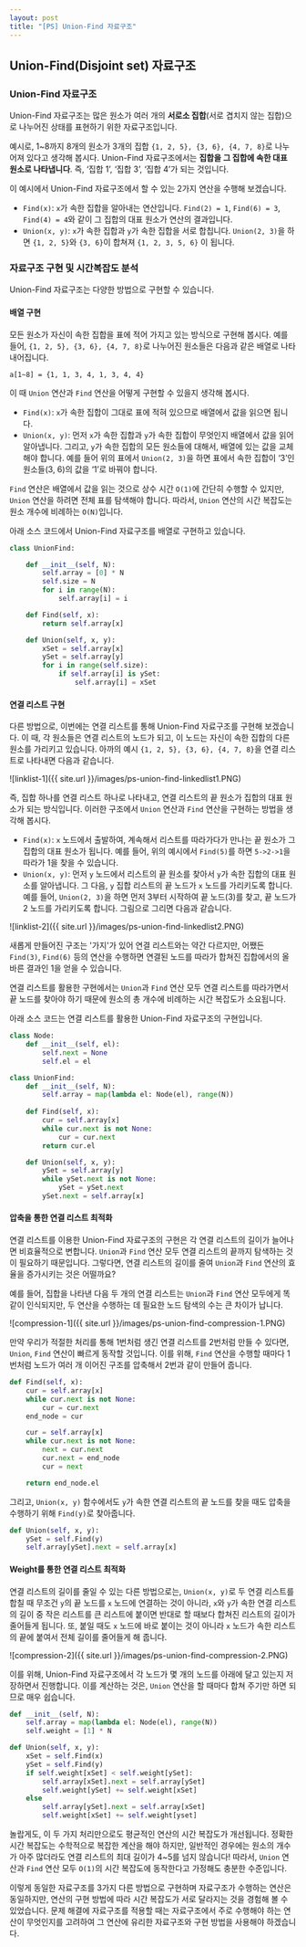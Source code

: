```yaml
---
layout: post
title: "[PS] Union-Find 자료구조"
---
```

## Union-Find(Disjoint set) 자료구조
### Union-Find 자료구조

Union-Find 자료구조는 많은 원소가 여러 개의 **서로소 집합**(서로 겹치지 않는 집합)으로 나누어진 상태를 표현하기 위한 자료구조입니다. 

<!--more-->

예시로, 1~8까지 8개의 원소가 3개의 집합 `{1, 2, 5}, {3, 6}, {4, 7, 8}`로 나누어져 있다고 생각해 봅시다. Union-Find 자료구조에서는 **집합을 그 집합에 속한 대표 원소로 나타냅니다**. 즉, ‘집합 1’, ‘집합 3’, ‘집합 4’가 되는 것입니다. 

이 예시에서 Union-Find 자료구조에서 할 수 있는 2가지 연산을 수행해 보겠습니다.

- `Find(x)`: `x`가 속한 집합을 알아내는 연산입니다. `Find(2) = 1`, `Find(6) = 3`, `Find(4) = 4`와 같이 그 집합의 대표 원소가 연산의 결과입니다.
- `Union(x, y)`: `x`가 속한 집합과 `y`가 속한 집합을 서로 합칩니다. `Union(2, 3)`을 하면 `{1, 2, 5}`와 `{3, 6}`이 합쳐져 `{1, 2, 3, 5, 6}` 이 됩니다.

### 자료구조 구현 및 시간복잡도 분석

Union-Find 자료구조는 다양한 방법으로 구현할 수 있습니다.

#### 배열 구현

모든 원소가 자신이 속한 집합을 표에 적어 가지고 있는 방식으로 구현해 봅시다. 예를 들어, `{1, 2, 5}, {3, 6}, {4, 7, 8}`로 나누어진 원소들은 다음과 같은 배열로 나타내어집니다.

```
a[1~8] = {1, 1, 3, 4, 1, 3, 4, 4}
```

이 때 `Union` 연산과 `Find` 연산을 어떻게 구현할 수 있을지 생각해 봅시다.

- `Find(x)`: `x`가 속한 집합이 그대로 표에 적혀 있으므로 배열에서 값을 읽으면 됩니다.
- `Union(x, y)`: 먼저 `x`가 속한 집합과 `y`가 속한 집합이 무엇인지 배열에서 값을 읽어 알아냅니다. 그리고, `y`가 속한 집합의 모든 원소들에 대해서, 배열에 있는 값을 교체해야 합니다. 예를 들어 위의 표에서 `Union(2, 3)`을 하면 표에서 속한 집합이 ‘3’인 원소들(3, 6)의 값을 ‘1’로 바꿔야 합니다.

`Find` 연산은 배열에서 값을 읽는 것으로 상수 시간 `O(1)`에 간단히 수행할 수 있지만, `Union` 연산을 하려면 전체 표를 탐색해야 합니다. 따라서, `Union` 연산의 시간 복잡도는 원소 개수에 비례하는 `O(N)`입니다.

아래 소스 코드에서 Union-Find 자료구조를 배열로 구현하고 있습니다.

```python
class UnionFind:

    def __init__(self, N):
        self.array = [0] * N
        self.size = N
        for i in range(N):
            self.array[i] = i

    def Find(self, x):
        return self.array[x]

    def Union(self, x, y):
        xSet = self.array[x]
        ySet = self.array[y]
        for i in range(self.size):
            if self.array[i] is ySet:
                self.array[i] = xSet
```

#### 연결 리스트 구현

다른 방법으로, 이번에는 연결 리스트를 통해 Union-Find 자료구조를 구현해 보겠습니다. 이 때, 각 원소들은 연결 리스트의 노드가 되고, 이 노드는 자신이 속한 집합의 다른 원소를 가리키고 있습니다. 아까의 예시 `{1, 2, 5}, {3, 6}, {4, 7, 8}`을 연결 리스트로 나타내면 다음과 같습니다.

![linklist-1]({{ site.url }}/images/ps-union-find-linkedlist1.PNG)

즉, 집합 하나를 연결 리스트 하나로 나타내고, 연결 리스트의 끝 원소가 집합의 대표 원소가 되는 방식입니다. 이러한 구조에서 `Union` 연산과 `Find` 연산을 구현하는 방법을 생각해 봅시다.

- `Find(x)`: `x` 노드에서 출발하여, 계속해서 리스트를 따라가다가 만나는 끝 원소가 그 집합의 대표 원소가 됩니다. 예를 들어, 위의 예시에서 `Find(5)`를 하면 `5->2->1`을 따라가 1을 찾을 수 있습니다.
- `Union(x, y)`: 먼저 `y` 노드에서 리스트의 끝 원소를 찾아서 `y`가 속한 집합의 대표 원소를 알아냅니다. 그 다음, `y` 집합 리스트의 끝 노드가 `x` 노드를 가리키도록 합니다. 예를 들어, `Union(2, 3)`을 하면 먼저 3부터 시작하여 끝 노드(3)를 찾고, 끝 노드가 2 노드를 가리키도록 합니다. 그림으로 그리면 다음과 같습니다.

![linklist-2]({{ site.url }}/images/ps-union-find-linkedlist2.PNG)

새롭게 만들어진 구조는 '가지'가 있어 연결 리스트와는 약간 다르지만, 어쨌든 `Find(3)`, `Find(6)` 등의 연산을 수행하면 연결된 노드를 따라가 합쳐진 집합에서의 올바른 결과인 1을 얻을 수 있습니다.

연결 리스트를 활용한 구현에서는 `Union`과 `Find` 연산 모두 연결 리스트를 따라가면서 끝 노드를 찾아야 하기 때문에 원소의 총 개수에 비례하는 시간 복잡도가 소요됩니다.

아래 소스 코드는 연결 리스트를 활용한 Union-Find 자료구조의 구현입니다.

```python
class Node:
    def __init__(self, el):
        self.next = None
        self.el = el

class UnionFind:
    def __init__(self, N):
        self.array = map(lambda el: Node(el), range(N))
    
    def Find(self, x):
        cur = self.array[x]
        while cur.next is not None:
            cur = cur.next
        return cur.el

    def Union(self, x, y):
        ySet = self.array[y]
        while ySet.next is not None:
            ySet = ySet.next
        ySet.next = self.array[x]
```

#### 압축을 통한 연결 리스트 최적화

연결 리스트를 이용한 Union-Find 자료구조의 구현은 각 연결 리스트의 길이가 늘어나면 비효율적으로 변합니다. `Union`과 `Find` 연산 모두 연결 리스트의 끝까지 탐색하는 것이 필요하기 때문입니다. 그렇다면, 연결 리스트의 길이를 줄여 `Union`과 `Find` 연산의 효율을 증가시키는 것은 어떨까요?

예를 들어, 집합을 나타낸 다음 두 개의 연결 리스트는 `Union`과 `Find` 연산 모두에게 똑같이 인식되지만, 두 연산을 수행하는 데 필요한 노드 탐색의 수는 큰 차이가 납니다.

![compression-1]({{ site.url }}/images/ps-union-find-compression-1.PNG)

만약 우리가 적절한 처리를 통해 1번처럼 생긴 연결 리스트를 2번처럼 만들 수 있다면, `Union`, `Find` 연산이 빠르게 동작할 것입니다. 이를 위해, `Find` 연산을 수행할 때마다 1번처럼 노드가 여러 개 이어진 구조를 압축해서 2번과 같이 만들어 줍니다.

```python
def Find(self, x):
    cur = self.array[x]
    while cur.next is not None:
        cur = cur.next
    end_node = cur

    cur = self.array[x]
    while cur.next is not None:
        next = cur.next
        cur.next = end_node
        cur = next

    return end_node.el
```

그리고, `Union(x, y)` 함수에서도 `y`가 속한 연결 리스트의 끝 노드를 찾을 때도 압축을 수행하기 위해 `Find(y)`로 찾아줍니다.

```python
def Union(self, x, y):
    ySet = self.Find(y)
    self.array[ySet].next = self.array[x]
```

#### Weight를 통한 연결 리스트 최적화

연결 리스트의 길이를 줄일 수 있는 다른 방법으로는, `Union(x, y)`로 두 연결 리스트를 합칠 때 무조건 `y`의 끝 노드를 `x` 노드에 연결하는 것이 아니라, `x`와 `y`가 속한 연결 리스트의 길이 중 작은 리스트를 큰 리스트에 붙이면 반대로 할 때보다 합쳐진 리스트의 길이가 줄어들게 됩니다. 또, 붙일 때도 `x` 노드에 바로 붙이는 것이 아니라 `x` 노드가 속한 리스트의 끝에 붙여서 전체 길이를 줄어들게 해 줍니다.

![compression-2]({{ site.url }}/images/ps-union-find-compression-2.PNG)

이를 위해, Union-Find 자료구조에서 각 노드가 몇 개의 노드를 아래에 달고 있는지 저장하면서 진행합니다. 이를 계산하는 것은, `Union` 연산을 할 때마다 합쳐 주기만 하면 되므로 매우 쉽습니다.

```python
def __init__(self, N):
    self.array = map(lambda el: Node(el), range(N))
    self.weight = [1] * N

def Union(self, x, y):
    xSet = self.Find(x)
    ySet = self.Find(y)
    if self.weight[xSet] < self.weight[ySet]:
        self.array[xSet].next = self.array[ySet]
        self.weight[ySet] += self.weight[xSet]
    else
        self.array[ySet].next = self.array[xSet]
        self.weight[xSet] += self.weight[yset]
```

놀랍게도, 이 두 가지 처리만으로도 평균적인 연산의 시간 복잡도가 개선됩니다. 정확한 시간 복잡도는 수학적으로 복잡한 계산을 해야 하지만, 일반적인 경우에는 원소의 개수가 아주 많더라도 연결 리스트의 최대 길이가 4~5를 넘지 않습니다! 따라서, `Union` 연산과 `Find` 연산 모두 `O(1)`의 시간 복잡도에 동작한다고 가정해도 충분한 수준입니다.

이렇게 동일한 자료구조를 3가지 다른 방법으로 구현하며 자료구조가 수행하는 연산은 동일하지만, 연산의 구현 방법에 따라 시간 복잡도가 서로 달라지는 것을 경험해 볼 수 있었습니다. 문제 해결에 자료구조를 적용할 때는 자료구조에서 주로 수행해야 하는 연산이 무엇인지를 고려하여 그 연산에 유리한 자료구조와 구현 방법을 사용해야 하겠습니다.
